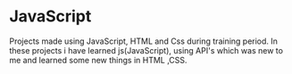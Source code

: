 # JavaScript
Projects made using JavaScript, HTML and Css during training period.
In these projects i have learned js(JavaScript), using API's which was new to me and learned some new things in HTML ,CSS.
